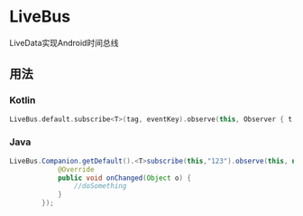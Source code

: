 # LiveBus
LiveData实现Android时间总线
## 用法

### Kotlin
```kotlin
LiveBus.default.subscribe<T>(tag, eventKey).observe(this, Observer { t -> doSomething).show()
```

### Java
```java
LiveBus.Companion.getDefault().<T>subscribe(this,"123").observe(this, new Observer<T>() {
            @Override
            public void onChanged(Object o) {
                //doSomething
            }
        });
```

